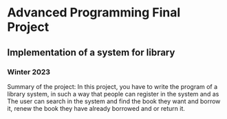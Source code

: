 # Advanced Programming Final Project

## Implementation of a system for library

### Winter 2023

Summary of the project:
In this project, you have to write the program of a library system, in such a way that people can register in the system and as
The user can search in the system and find the book they want and borrow it, renew the book they have already borrowed and
or return it.
